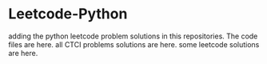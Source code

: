 # Leetcode-Python
adding the python leetcode problem solutions in this repositories. 
The code files are here.
all CTCI problems solutions are here.
some leetcode solutions are here.



























































































































































































































































































































































































































































































































































































































































































